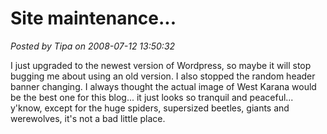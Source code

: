 # Site maintenance...

*Posted by Tipa on 2008-07-12 13:50:32*

I just upgraded to the newest version of Wordpress, so maybe it will stop bugging me about using an old version. I also stopped the random header banner changing. I always thought the actual image of West Karana would be the best one for this blog... it just looks so tranquil and peaceful... y'know, except for the huge spiders, supersized beetles, giants and werewolves, it's not a bad little place.

